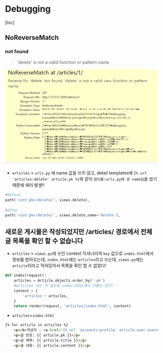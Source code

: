 # Debugging

[toc]

## NoReverseMatch

### not found

> 'delete' is not a valid function or pattern name

![image-20201101135427746](11_test_Debugging.assets/image-20201101135427746.png)

- `articles` > `urls.py` 에 name 값을 쓰지 않고,  detail templates에 `{% url 'articles:delete' article.pk %}`와 같이 `앱이름:urls.py에 준 name값`을 썼기 때문에 에러 발생!!

```python
#before
path('<int:pk>/delete/', views.delete),

#after
path('<int:pk>/delete/', views.delete,name='delete'),
```





## 새로운 게시물은 작성되었지만 /articles/ 경로에서 전체 글 목록을 확인 할 수 없습니다

- `articles` > `views.py`에 쓰인 context 딕셔너리의 `key` 값으로 `index.html`에서 정보를 받아오는데, `index.html`에는 `articles`라고 쓰는데, `views.py`에는 `article`이라고 적혀있어서 목록을 확인 할 수 없었다!

```python
def index(request):
    articles = Article.objects.order_by('-pk')
    #articles 라는 키 값으로 index.html에서 다룰수 있다!
    context = {
        'articles': articles,
    }
    return render(request, 'articles/index.html', context)
```

- `articles`>`index.html`

```html
{% for article in articles %}
    <p><b>작성자 : <a href="{% url 'accounts:profile' article.user.username %}">{{ article.user }}</a></b></p>
    <p>글 번호: {{ article.pk }}</p>
    <p>글 제목: {{ article.title }}</p>
    <p>글 내용: {{ article.content }}</p>
```

